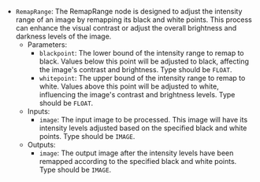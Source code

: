 - `RemapRange`: The RemapRange node is designed to adjust the intensity range of an image by remapping its black and white points. This process can enhance the visual contrast or adjust the overall brightness and darkness levels of the image.
    - Parameters:
        - `blackpoint`: The lower bound of the intensity range to remap to black. Values below this point will be adjusted to black, affecting the image's contrast and brightness. Type should be `FLOAT`.
        - `whitepoint`: The upper bound of the intensity range to remap to white. Values above this point will be adjusted to white, influencing the image's contrast and brightness levels. Type should be `FLOAT`.
    - Inputs:
        - `image`: The input image to be processed. This image will have its intensity levels adjusted based on the specified black and white points. Type should be `IMAGE`.
    - Outputs:
        - `image`: The output image after the intensity levels have been remapped according to the specified black and white points. Type should be `IMAGE`.
